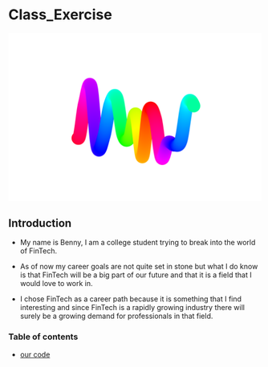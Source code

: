 # Class_Exercise

![NFT](images/5030.png)




## Introduction

* My name is Benny, I am a college student trying to break into the world of FinTech.

* As of now my career goals are not quite set in stone but what I do know is that FinTech will be a big part of our future and that it is a field that I would love to work in.

* I chose FinTech as a career path because it is something that I find interesting and since FinTech is a rapidly growing industry there will surely be a growing demand for professionals in that field.

### Table of contents

* [our code](code)